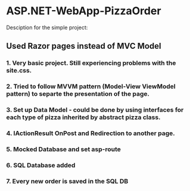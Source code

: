 # ASP.NET-WebApp-PizzaOrder

Desciption for the simple project:

## Used Razor pages instead of MVC Model
### 1. Very basic project. Still experiencing problems with the site.css. 
### 2. Tried to follow MVVM pattern (Model-View ViewModel pattern) to separte the presentation of the page.
### 3. Set up Data Model - could be done by using interfaces for each type of pizza inherited by abstract pizza class.
### 4. IActionResult OnPost and Redirection to another page.
### 5. Mocked Database and set asp-route 
### 6. SQL Database added
### 7. Every new order is saved in the SQL DB